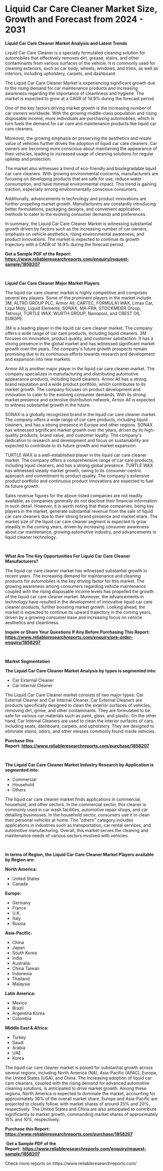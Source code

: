 <p><h1>Liquid Car Care Cleaner Market Size, Growth and Forecast from 2024 - 2031</h1></p><p><strong>Liquid Car Care Cleaner Market Analysis and Latest Trends</strong></p>
<p><p>Liquid Car Care Cleaner is a specially formulated cleaning solution for automobiles that effectively removes dirt, grease, stains, and other contaminants from various surfaces of the vehicle. It is commonly used for cleaning exteriors, such as car body, wheels, windows, and trims, as well as interiors, including upholstery, carpets, and dashboard.</p><p>The Liquid Car Care Cleaner Market is experiencing significant growth due to the rising demand for car maintenance products and increasing awareness regarding the importance of cleanliness and hygiene. The market is expected to grow at a CAGR of 14.9% during the forecast period.</p><p>One of the key factors driving market growth is the increasing number of car owners worldwide. With the growing middle-class population and rising disposable income, more individuals are purchasing automobiles, which in turn fuels the demand for car care and maintenance products like liquid car care cleaners.</p><p>Moreover, the growing emphasis on preserving the aesthetics and resale value of vehicles further drives the adoption of liquid car care cleaners. Car owners are becoming more conscious about maintaining the appearance of their vehicles, leading to increased usage of cleaning solutions for regular upkeep and protection.</p><p>The market also witnesses a trend of eco-friendly and biodegradable liquid car care cleaners. With growing environmental concerns, manufacturers are focusing on developing products that are safe for use, reduce water consumption, and have minimal environmental impact. This trend is gaining traction, especially among environmentally conscious consumers.</p><p>Additionally, advancements in technology and product innovations are further propelling market growth. Manufacturers are constantly introducing better formulations, packaging designs, and convenient application methods to cater to the evolving consumer demands and preferences.</p><p>In summary, the Liquid Car Care Cleaner Market is witnessing substantial growth driven by factors such as the increasing number of car owners, emphasis on vehicle aesthetics, rising environmental awareness, and product innovations. The market is expected to continue its growth trajectory with a CAGR of 14.9% during the forecast period.</p></p>
<p><strong>Get a Sample PDF of the Report:&nbsp; <a href="https://www.reliableresearchreports.com/enquiry/request-sample/1858207">https://www.reliableresearchreports.com/enquiry/request-sample/1858207</a></strong></p>
<p>&nbsp;</p>
<p><strong>Liquid Car Care Cleaner Major Market Players</strong></p>
<p><p>The liquid car care cleaner market is highly competitive and comprises several key players. Some of the prominent players in the market include 3M, ALTRO GROUP PLC, Armor All, CARTEC, FORMULA1 WAX, Limax Car, Liqui Moly, Liquid Elements, SONAX, MA-FRA, STOCKMEIER Group, Tetrosyl, TURTLE WAX, WURTH GROUP, Nanopool, and CREST OIL EUROPE. </p><p>3M is a leading player in the liquid car care cleaner market. The company offers a wide range of car care products, including liquid cleaners. 3M focuses on innovation, product quality, and customer satisfaction. It has a strong presence in the global market and has witnessed significant market growth over the years. The company's future growth prospects remain promising due to its continuous efforts towards research and development and expansion into new markets.</p><p>Armor All is another major player in the liquid car care cleaner market. The company specializes in manufacturing and distributing automotive appearance products, including liquid cleaners. Armor All has a strong brand reputation and a wide product portfolio, which contributes to its market growth. The company focuses on product development and innovation to cater to the evolving consumer demands. With its strong market presence and extensive distribution network, Armor All is expected to witness substantial growth in the future.</p><p>SONAX is a globally recognized brand in the liquid car care cleaner market. The company offers a wide range of car care products, including liquid cleaners, and has a strong presence in Europe and other regions. SONAX has witnessed significant market growth over the years, driven by its high-quality products, brand value, and customer loyalty. The company's dedication to research and development and focus on sustainability are expected to contribute to its future growth and market expansion.</p><p>TURTLE WAX is a well-established player in the liquid car care cleaner market. The company offers a comprehensive range of car care products, including liquid cleaners, and has a strong global presence. TURTLE WAX has witnessed steady market growth, owing to its consumer-centric approach and commitment to product quality. The company's extensive product portfolio and continuous product innovations are expected to fuel its future growth.</p><p>Sales revenue figures for the above-listed companies are not readily available, as companies generally do not disclose their financial information in such detail. However, it is worth noting that these companies, being key players in the market, generate substantial revenue from the sale of liquid car care cleaners due to their strong brand presence and market share. The market size of the liquid car care cleaner segment is expected to grow steadily in the coming years, driven by increasing consumer awareness about car maintenance, growing automotive industry, and advancements in liquid cleaner technology.</p></p>
<p>&nbsp;</p>
<p><strong>What Are The Key Opportunities For Liquid Car Care Cleaner Manufacturers?</strong></p>
<p><p>The liquid car care cleaner market has witnessed substantial growth in recent years. The increasing demand for maintenance and cleaning products for automobiles is the key driving factor for this market. The growing awareness among consumers regarding vehicle maintenance coupled with the rising disposable income levels has propelled the growth of the liquid car care cleaner market. Moreover, the advancements in technology have resulted in the development of innovative liquid car care cleaner products, further boosting market growth. Looking ahead, the market is expected to continue its upward trajectory in the coming years, driven by a growing consumer base and increasing focus on vehicle aesthetics and cleanliness.</p></p>
<p><strong>Inquire or Share Your Questions If Any Before Purchasing This Report: <a href="https://www.reliableresearchreports.com/enquiry/pre-order-enquiry/1858207">https://www.reliableresearchreports.com/enquiry/pre-order-enquiry/1858207</a></strong></p>
<p>&nbsp;</p>
<p><strong>Market Segmentation</strong></p>
<p><strong>The Liquid Car Care Cleaner Market Analysis by types is segmented into:</strong></p>
<p><ul><li>Car External Cleaner</li><li>Car Internal Cleaner</li></ul></p>
<p><p>The Liquid Car Care Cleaner market consists of two major types: Car External Cleaner and Car Internal Cleaner. Car External Cleaners are products specifically designed to clean the exterior surfaces of vehicles, removing dirt, grime, and other contaminants. They are formulated to be safe for various car materials such as paint, glass, and plastic. On the other hand, Car Internal Cleaners are used to clean the interior surfaces of cars, including seats, dashboard, carpets, and upholstery. They are designed to eliminate stains, odors, and other messes commonly found inside vehicles.</p></p>
<p><strong>Purchase this Report:&nbsp;<a href="https://www.reliableresearchreports.com/purchase/1858207">https://www.reliableresearchreports.com/purchase/1858207</a></strong></p>
<p>&nbsp;</p>
<p><strong>The Liquid Car Care Cleaner Market Industry Research by Application is segmented into:</strong></p>
<p><ul><li>Commercial</li><li>Household</li><li>Others</li></ul></p>
<p><p>The liquid car care cleaner market finds applications in commercial, household, and other sectors. In the commercial sector, this cleaner is commonly used in car wash facilities, automotive repair shops, and car detailing businesses. In the household sector, consumers use it to clean their personal vehicles at home. The "others" category includes applications in industries such as transportation, car rental services, and automotive manufacturing. Overall, this market serves the cleaning and maintenance needs of various sectors involved with vehicles.</p></p>
<p>&nbsp;</p>
<p><strong>In terms of Region, the Liquid Car Care Cleaner Market Players available by Region are:</strong></p>
<p>
    <p> <strong> North America: </strong>
        <ul>
            <li>United States</li>
            <li>Canada</li>
        </ul>
        </p> 
    <p> <strong> Europe: </strong>
        <ul>
            <li>Germany</li>
            <li>France</li>
            <li>U.K.</li>
            <li>Italy</li>
            <li>Russia</li>
        </ul>
        </p> 
    <p> <strong> Asia-Pacific: </strong>
        <ul>
            <li>China</li>
            <li>Japan</li>
            <li>South Korea</li>
            <li>India</li>
            <li>Australia</li>
            <li>China Taiwan</li>
            <li>Indonesia</li>
            <li>Thailand</li>
            <li>Malaysia</li>
        </ul>
        </p> 
    <p> <strong> Latin America: </strong>
        <ul>
            <li>Mexico</li>
            <li>Brazil</li>
            <li>Argentina Korea</li>
            <li>Colombia</li>
        </ul>
        </p> 
    <p> <strong> Middle East & Africa: </strong>
        <ul>
            <li>Turkey</li>
            <li>Saudi</li>
            <li>Arabia</li>
            <li>UAE</li>
            <li>Korea</li>
        </ul>
    </p>
    </p>
<p><p>The liquid car care cleaner market is poised for substantial growth across several regions, including North America (NA), Asia-Pacific (APAC), Europe, the United States (USA), and China. The increasing adoption of liquid car care cleaners, coupled with the rising demand for advanced automotive cleaning solutions, is anticipated to drive market growth. Among these regions, North America is expected to dominate the market, accounting for approximately 30% of the overall market share. Europe and Asia-Pacific are projected to closely follow, with market shares of around 25% and 20%, respectively. The United States and China are also anticipated to contribute significantly to market growth, commanding market shares of approximately 15% and 10%, respectively.</p></p>
<p><strong>Purchase this Report: <a href="https://www.reliableresearchreports.com/purchase/1858207">https://www.reliableresearchreports.com/purchase/1858207</a></strong></p>
<p>&nbsp;<strong>Get a Sample PDF of the Report:&nbsp;&nbsp;<a href="https://www.reliableresearchreports.com/enquiry/request-sample/1858207">https://www.reliableresearchreports.com/enquiry/request-sample/1858207</a></strong></p>
<p><strong></strong></p>
<p>Check more reports on https://www.reliableresearchreports.com/</p>